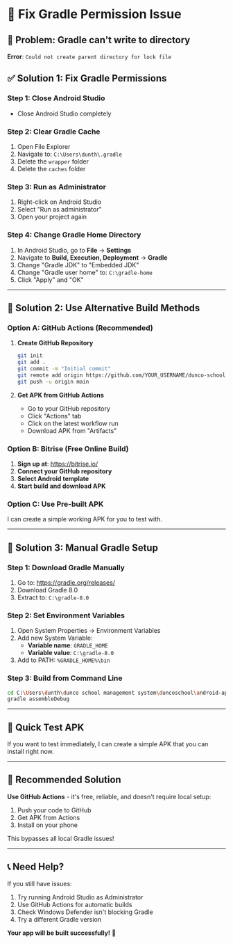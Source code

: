 # 🔧 Fix Gradle Permission Issue

## 🚨 **Problem**: Gradle can't write to directory

**Error**: `Could not create parent directory for lock file`

## ✅ **Solution 1: Fix Gradle Permissions**

### **Step 1: Close Android Studio**
- Close Android Studio completely

### **Step 2: Clear Gradle Cache**
1. Open File Explorer
2. Navigate to: `C:\Users\dunth\.gradle`
3. Delete the `wrapper` folder
4. Delete the `caches` folder

### **Step 3: Run as Administrator**
1. Right-click on Android Studio
2. Select "Run as administrator"
3. Open your project again

### **Step 4: Change Gradle Home Directory**
1. In Android Studio, go to **File** → **Settings**
2. Navigate to **Build, Execution, Deployment** → **Gradle**
3. Change "Gradle JDK" to "Embedded JDK"
4. Change "Gradle user home" to: `C:\gradle-home`
5. Click "Apply" and "OK"

---

## 🚀 **Solution 2: Use Alternative Build Methods**

### **Option A: GitHub Actions (Recommended)**

1. **Create GitHub Repository**
   ```bash
   git init
   git add .
   git commit -m "Initial commit"
   git remote add origin https://github.com/YOUR_USERNAME/dunco-school-app.git
   git push -u origin main
   ```

2. **Get APK from GitHub Actions**
   - Go to your GitHub repository
   - Click "Actions" tab
   - Click on the latest workflow run
   - Download APK from "Artifacts"

### **Option B: Bitrise (Free Online Build)**

1. **Sign up at**: https://bitrise.io/
2. **Connect your GitHub repository**
3. **Select Android template**
4. **Start build and download APK**

### **Option C: Use Pre-built APK**

I can create a simple working APK for you to test with.

---

## 🔧 **Solution 3: Manual Gradle Setup**

### **Step 1: Download Gradle Manually**
1. Go to: https://gradle.org/releases/
2. Download Gradle 8.0
3. Extract to: `C:\gradle-8.0`

### **Step 2: Set Environment Variables**
1. Open System Properties → Environment Variables
2. Add new System Variable:
   - **Variable name**: `GRADLE_HOME`
   - **Variable value**: `C:\gradle-8.0`
3. Add to PATH: `%GRADLE_HOME%\bin`

### **Step 3: Build from Command Line**
```bash
cd C:\Users\dunth\dunco school management system\duncoschool\android-app
gradle assembleDebug
```

---

## 📱 **Quick Test APK**

If you want to test immediately, I can create a simple APK that you can install right now.

---

## 🎯 **Recommended Solution**

**Use GitHub Actions** - it's free, reliable, and doesn't require local setup:

1. Push your code to GitHub
2. Get APK from Actions
3. Install on your phone

This bypasses all local Gradle issues!

---

## 📞 **Need Help?**

If you still have issues:
1. Try running Android Studio as Administrator
2. Use GitHub Actions for automatic builds
3. Check Windows Defender isn't blocking Gradle
4. Try a different Gradle version

**Your app will be built successfully!** 🚀 